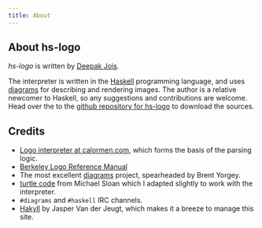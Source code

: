 ```yaml
---
title: About
---
```

## About hs-logo

_hs-logo_ is written by [Deepak Jois].

[Deepak Jois]: http://deepak.jois.name

The interpreter is written in the [Haskell] programming language, and uses
[diagrams] for describing and rendering images. The author is a relative
newcomer to Haskell, so any suggestions and contributions are welcome. Head over
the to the [github repository for hs-logo][hs-logo] to download the sources.

[Haskell]: http://haskell.org
[hs-logo]: https://github.com/deepakjois/hs-logo

## Credits

* [Logo interpreter at calormen.com][calormen], which forms the basis of the parsing logic.
* [Berkeley Logo Reference Manual][manual]
* The most excellent [diagrams] project, spearheaded by Brent Yorgey.
* [turtle code] from Michael Sloan which I adapted slightly to work with the interpreter.
* `#diagrams` and `#haskell` IRC channels.
* [Hakyll] by Jasper Van der Jeugt, which makes it a breeze to manage this site.

[calormen]: http://calormen.com/logo/
[manual]: http://www.cs.berkeley.edu/~bh/v2ch14/manual.html
[diagrams]: http://projects.haskell.org/diagrams/
[turtle code]: https://github.com/deepakjois/hs-logo/blob/master/Diagrams/TwoD/Path/Turtle.hs
[jasper]: http://jaspervdj.be/
[Hakyll]: http://jaspervdj.be/hakyll/
